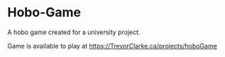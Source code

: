# Hobo-Game
A hobo game created for a university project.

Game is available to play at https://TrevorClarke.ca/projects/hoboGame
